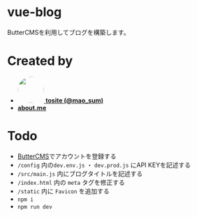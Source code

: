 # vue-blog
ButterCMSを利用してブログを構築します。

# Created by
* [<img src="https://i.imgur.com/wmPbYJU.png" style="border-radius: 50%; height: 60px;"> **tosite (@mao_sum)**](https://twitter.com/)
* [**about.me**](https://about.me/naoto_teshima)

# Todo
* [ButterCMS](https://buttercms.com/)でアカウントを登録する
* `/config` 内の`dev.env.js` ・ `dev.prod.js` にAPI KEYを記述する
* `/src/main.js` 内にブログタイトルを記述する
* `/index.html` 内の `meta` タグを修正する
* `/static` 内に `Favicon` を追加する
* `npm i`
* `npm run dev`